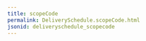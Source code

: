 ```yaml
---
title: scopeCode
permalink: DeliverySchedule.scopeCode.html
jsonid: deliveryschedule_scopecode
---
```

